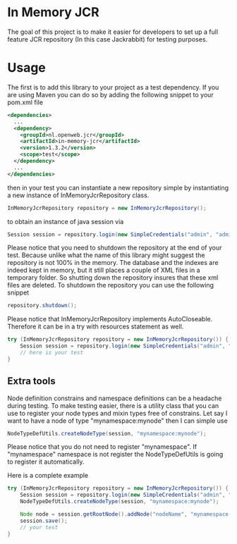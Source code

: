 # In Memory JCR

The goal of this project is to make it easier for developers to set up 
a full feature JCR repository (In this case Jackrabbit) for testing purposes.
 
 
# Usage

The first is to add this library to your project as a test dependency. If you are using Maven
you can do so by adding the following snippet to your pom.xml file

```xml
<dependencies>
  ...
  <dependency>
    <groupId>nl.openweb.jcr</groupId>
    <artifactId>in-memory-jcr</artifactId>
    <version>1.3.2</version>
    <scope>test</scope>
  </dependency>
  ...
</dependencies>
```

then in your test you can instantiate a new repository simple by instantiating a new 
instance of InMemoryJcrRepository class.
```java
InMemoryJcrRepository repository = new InMemoryJcrRepository();
```
to obtain an instance of java session via
```java
Session session = repository.login(new SimpleCredentials("admin", "admin".toCharArray()));
```
Please notice that you need to shutdown the repository at the end of your test. Because unlike
what the name of this library might suggest the repository is not 100% in the memory. 
The database and the indexes are indeed kept in memory, but it still places a couple of XML files in 
a temporary folder. So shutting down the repository insures that these xml files are deleted. 
To shutdown the repository you can use the following snippet

```java
repository.shutdown();
```
Please notice that InMemoryJcrRepository implements AutoCloseable. Therefore it can be in
a try with resources statement as well.
```java
try (InMemoryJcrRepository repository = new InMemoryJcrRepository()) {
	Session session = repository.login(new SimpleCredentials("admin", "admin".toCharArray()));
	// here is your test
}
```
## Extra tools

Node definition constrains and namespace definitions can be a headache during testing. To make
testing easier, there is a utility class that you can use to register your node types and mixin types 
free of constrains. Let say I want to have a node of type "mynamespace:mynode" then I can 
simple use
```java
NodeTypeDefUtils.createNodeType(session, "mynamespace:mynode");
```
Please notice that you do not need to register "mynamespace". If "mynamespace" namespace is not 
register the NodeTypeDefUtils is going to register it automatically.

Here is a complete example

```java
try (InMemoryJcrRepository repository = new InMemoryJcrRepository()) {
    Session session = repository.login(new SimpleCredentials("admin", "admin".toCharArray()));
    NodeTypeDefUtils.createNodeType(session, "mynamespace:mynode");

    Node node = session.getRootNode().addNode("nodeName", "mynamespace:mynode");
    session.save();
    // your test
}
```


